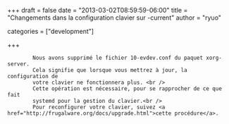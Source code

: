 
+++
draft = false
date = "2013-03-02T08:59:59-06:00"
title = "Changements dans la configuration clavier sur -current"
author = "ryuo"

categories = ["development"]

+++

            Nous avons supprimé le fichier 10-evdev.conf du paquet xorg-server.
            Cela signifie que lorsque vous mettrez à jour, la configuration de
            votre clavier ne fonctionnera plus. <br />
            Cette opération est nécessaire, pour se rapprocher de ce que fait
            systemd pour la gestion du clavier.<br />
            Pour reconfigurer votre clavier, suivez <a href="http://frugalware.org/docs/upgrade.html">cette procédure</a>.
            
    